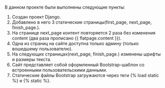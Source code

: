 В данном проекте были выполнены следующие пункты:
1. Создан проект Django.
2. Добавлено в него 3 статические страницы(first_page, next_page, finish_page.).
3. На странице next_page контент повторяется 2 раза без изменения content (два раза прописано {{ flatpage.content }}).
4. Одна из страниц на сайте доступна только админу (только вошедшему пользователю).
5. На следующих страницах(next_page, finish_page.) изменены шрифты и размеры текста.
6. Сайт представляет собой оформленный Bootstrap-шаблон со встроенными пользовательскими данными.
7. Статические файлы Bootstrap загружаются через теги {% load static %} и {% static %}.
